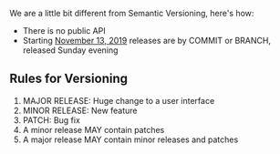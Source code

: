 We are a little bit different from Semantic Versioning, here's how:

- There is no public API
- Starting [November 13, 2019](https://borumer.github.io/countdowns/Borum1stAnniversary.html) releases are by COMMIT or BRANCH, released Sunday evening

## Rules for Versioning

1. MAJOR RELEASE: Huge change to a user interface
2. MINOR RELEASE: New feature
3. PATCH: Bug fix
1. A minor release MAY contain patches
2. A major release MAY contain minor releases and patches
